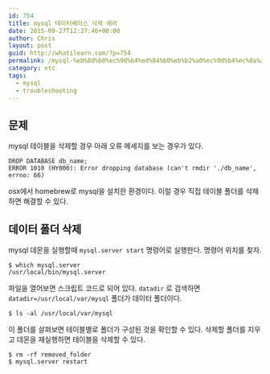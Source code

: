 ```yaml
---
id: 754
title: mysql 데이터베이스 삭제 에러
date: 2015-09-27T12:27:46+00:00
author: Chris
layout: post
guid: http://whatilearn.com/?p=754
permalink: /mysql-%eb%8d%b0%ec%9d%b4%ed%84%b0%eb%b2%a0%ec%9d%b4%ec%8a%a4-%ec%82%ad%ec%a0%9c-%ec%97%90%eb%9f%ac/
category: etc
tags:
  - mysql
  - troubleshooting
---
```

## 문제 

mysql 테이블을 삭제할 경우 아래 오류 메세지를 보는 경우가 있다.

```
DROP DATABASE db_name;
ERROR 1010 (HY000): Error dropping database (can't rmdir './db_name', errno: 66)
```

osx에서 homebrew로 mysql을 설치한 환경이다. 이럴 경우 직접 테이블 폴더를 삭제하면 해결할 수 있다.

## 데이터 폴더 삭제

mysql 데몬을 실행할때 `mysql.server start` 명령어로 실행한다. 명령어 위치를 찾자.

```
$ which mysql.server
/usr/local/bin/mysql.server
```

파일을 열어보면 스크립트 코드로 되어 있다. `datadir` 로 검색하면 `datadir=/usr/local/var/mysql` 폴더가 데이터 폴더이다.

```
$ ls -al /usr/local/var/mysql
```

이 폴더를 살펴보면 테이블별로 폴더가 구성된 것을 확인할 수 있다. 삭제할 폴더를 지우고 데몬을 재실행하면 테이블을 삭제할 수 있다.

```
$ rm -rf removed_folder
$ mysql.server restart
```




